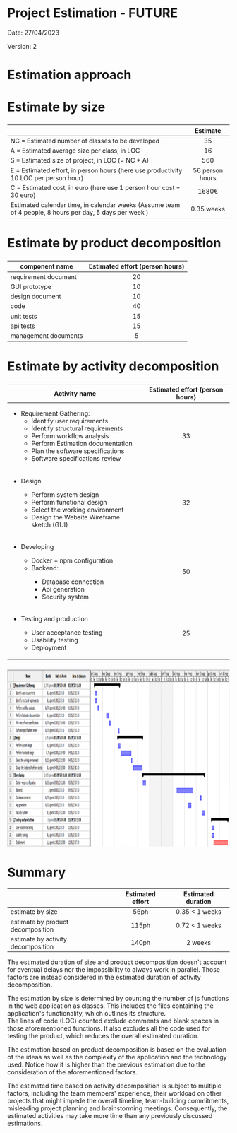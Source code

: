 # Project Estimation - FUTURE
Date: 27/04/2023

Version: 2

# Estimation approach
# Estimate by size
### 
|             | Estimate                        |             
| ----------- | :-------------------------------: |  
| NC =  Estimated number of classes to be developed   |    35                   |             
|  A = Estimated average size per class, in LOC       |       16                   | 
| S = Estimated size of project, in LOC (= NC * A) |560  |
| E = Estimated effort, in person hours (here use productivity 10 LOC per person hour)  |       56 person hours                               |   
| C = Estimated cost, in euro (here use 1 person hour cost = 30 euro) | 1680€ | 
| Estimated calendar time, in calendar weeks (Assume team of 4 people, 8 hours per day, 5 days per week ) |    0.35 weeks               |             

# Estimate by product decomposition
### 
|         component name    | Estimated effort (person hours)   |             
| ----------- | :-------------------------------: | 
|requirement document    |20|
| GUI prototype |10|
|design document |10|
|code |40|
| unit tests |15|
| api tests |15|
| management documents  |5|



# Estimate by activity decomposition
### 
|         Activity name    | Estimated effort (person hours)   |             
| ----------- | :-------------------------------: | 
| <ul> <li> Requirement Gathering: <ul> <li> Identify user requirements</li><li> Identify structural requirements</li><li>Perform workflow analysis</li><li>Perform Estimation documentation</li><li>Plan the software specifications</li><li>Software specifications review</li></ul></ul>| 33 |
|<ul> <li>Design</li><ul><li>Perform system design</li><li>Perform functional design</li><li>Select the working environment</li><li>Design the Website Wireframe sketch (GUI)</li></ul> </ul>| 32 |
| <ul><li>Developing</li><ul><li>Docker + npm configuration</li><li>Backend:</li><ul><li>Database connection</li> <li>Api generation</li><li>Security system</li></ul></ul> |50|
| <ul><li>Testing and production</li><ul><li>User acceptance testing</li><li>Usability testing</li><li>Deployment</li></ul> |25 |
###

<div style="text-align:center"><img src="./media/V2/GanttV2.png"  width="800" height="400"/></div>

# Summary
|             | Estimated effort                        |   Estimated duration |          
| ----------- | :-------------------------------: | :---------------:|
| estimate by size |56ph|0.35 < 1 weeks
| estimate by product decomposition |115ph|0.72 < 1 weeks
| estimate by activity decomposition |140ph|2 weeks

The estimated duration of size and product decomposition doesn't account for eventual delays nor the impossibility to always work in parallel. Those factors are instead considered in the estimated duration of activity decomposition.

The estimation by size is determined by counting the number of js functions in the web application as classes. This includes the files containing the application's functionality, which outlines its structure.\
The lines of code (LOC) counted exclude comments and blank spaces in those aforementioned functions. It also excludes all the code used for testing the product, which reduces the overall estimated duration.

The estimation based on product decomposition is based on the evaluation of the ideas as well as the complexity of the application and the technology used. Notice how it is higher than the previous estimation due to the consideration of the aforementioned factors.

The estimated time based on activity decomposition is subject to multiple factors, including the team members' experience, their workload on other projects that might impede the overall timeline, team-building commitments, misleading project planning and brainstorming meetings. Consequently, the estimated activities may take more time than any previously discussed estimations.
